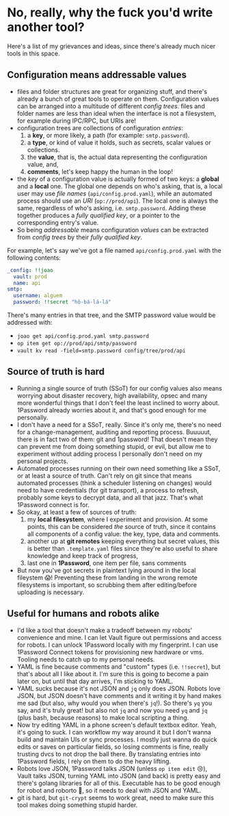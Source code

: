 # No, really, why the fuck you'd write another tool?

Here's a list of my grievances and ideas, since there's already much nicer tools in this space.

## Configuration means addressable values

- files and folder structures are great for organizing stuff, and there's already a bunch of great tools to operate on them. Configuration values can be arranged into a multitude of different _config trees_. files and folder names are less than ideal when the interface is not a filesystem, for example during IPC/RPC, but URIs are!
- configuration trees are collections of configuration _entries_:
  1. a **key**, or more likely, a path (for example: `smtp.password`).
  2. a **type**, or kind of value it holds, such as secrets, scalar values or collections.
  3. the **value**, that is, the actual data representing the configuration value, and,
  4. **comments**, let's keep happy the human in the loop!
- the _key_ of a configuration value is actually formed of two keys: a **global** and a **local** one. The global one depends on who's asking, that is, a local user may use _file names_ (`api/config.prod.yaml`), while an automated process should use an _URI_ (`op://prod/api`). The local one is always the same, regardless of who's asking, i.e. `smtp.password`. Adding these together produces a _fully qualified key_, or a pointer to the corresponding entry's value.
- So being _addressable_ means configuration _values_ can be extracted from _config trees_ by their _fully qualified key_.

For example, let's say we've got a file named `api/config.prod.yaml` with the following contents:

```yaml
_config: !!joao
  vault: prod
  name: api
smtp:
  username: alguem
  password: !!secret "hô-bá-lá-lá"
```

There's many entries in that tree, and the SMTP password value would be addressed with:

- `joao get api/config.prod.yaml smtp.password`
- `op item get op://prod/api/smtp/password`
- `vault kv read -field=smtp.password config/tree/prod/api`

## Source of truth is hard

- Running a single source of truth (SSoT) for our config values also means worrying about disaster recovery, high availability, opsec and many more wonderful things that I don't feel the least inclined to worry about. 1Password already worries about it, and that's good enough for me personally.
- I don't have a need for a SSoT, really. Since it's only me, there's no need for a change-management, auditing and reporting process. Buuuuut, there is in fact two of them: git and 1password! That doesn't mean they can prevent me from doing something stupid, or evil, but allow me to experiment without adding process I personally don't need on my personal projects.
- Automated processes running on their own need something like a SSoT, or at least a source of truth. Can't rely on git since that means automated processes (think a scheduler listening on changes) would need to have credentials (for git transport), a process to refresh, probably some keys to decrypt data, and all that jazz. That's what 1Password connect is for.
- So okay, at least a few of sources of truth:
  1. my **local filesystem**, where I experiment and provision. At some points, this can be considered _the_ source of truth, since it contains all components of a config value: the key, type, data and comments.
  2. another up at **git remotes** keeping everything but secret values, this is better than `.template.yaml` files since they're also useful to share knowledge and keep track of progress,
  3. last one in **1Password**, one item per file, sans comments
- But now you've got secrets in plaintext lying around in the local fileystem 😱! Preventing these from landing in the wrong remote filesystems is important, so scrubbing them after editing/before uploading is necessary.

## Useful for humans and robots alike

- I'd like a tool that doesn't make a tradeoff between my robots' convenience and mine. I can let Vault figure out permissions and access for robots. I can unlock 1Password locally with my fingerprint. I can use 1Password Connect tokens for provisioning new hardware or vms. Tooling needs to catch up to my personal needs.
- YAML is fine because comments and "custom" types (i.e. `!!secret`), but that's about all I like about it. I'm sure this is going to become a pain later on, but until that day arrives, I'm sticking to YAML.
- YAML sucks because it's not JSON and `jq` only does JSON. Robots love JSON, but JSON doesn't have comments and it writing it by hand makes me sad (but also, why would you when there's `jq`!). So there's `yq` you say, and it's truly great! but also not `jq` and now you need `yq` and `jq` (plus bash, because reasons) to make local scripting a thing.
- Now try editing YAML in a phone screen's default textbox editor. Yeah, it's going to suck. I can workflow my way around it but I don't wanna build and maintain UIs or sync processes. I mostly just wanna do quick edits or saves on particular fields, so losing comments is fine, really trusting dvcs to not drop the ball there. By translating entries into 1Password fields, I rely on them to do the heavy lifting.
- Robots love JSON, 1Password talks JSON (unless `op item edit` 😢), Vault talks JSON, turning YAML into JSON (and back) is pretty easy and there's golang libraries for all of this. Executable has to be good enough for robot and roborto 🤖, so it needs to deal with JSON and YAML.
- git is hard, but `git-crypt` seems to work great, need to make sure this tool makes doing something stupid harder.
